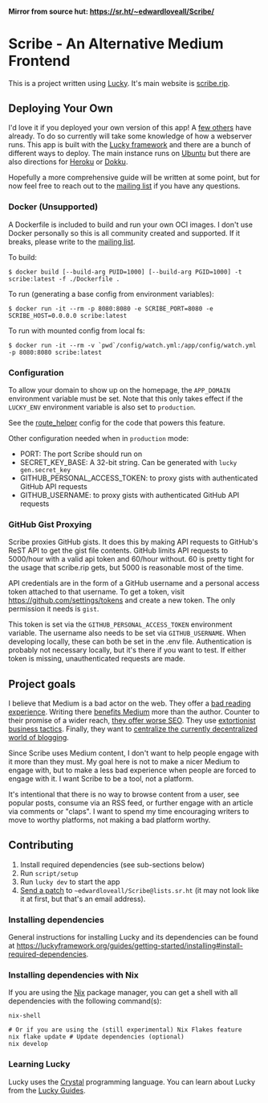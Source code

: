 #### Mirror from source hut: https://sr.ht/~edwardloveall/Scribe/


# Scribe - An Alternative Medium Frontend

This is a project written using [Lucky](https://luckyframework.org). It's main website is [scribe.rip](https://scribe.rip).

## Deploying Your Own

I'd love it if you deployed your own version of this app! A [few others](docs/instances.md) have already. To do so currently will take some knowledge of how a webserver runs. This app is built with the [Lucky framework](https://luckyframework.org) and there are a bunch of different ways to deploy. The main instance runs on [Ubuntu](https://luckyframework.org/guides/deploying/ubuntu) but there are also directions for [Heroku](https://luckyframework.org/guides/deploying/heroku) or [Dokku](https://luckyframework.org/guides/deploying/dokku).

Hopefully a more comprehensive guide will be written at some point, but for now feel free to reach out to the [mailing list](https://lists.sr.ht/~edwardloveall/scribe) if you have any questions.

### Docker (Unsupported)

A Dockerfile is included to build and run your own OCI images. I don't use Docker personally so this is all community created and supported. If it breaks, please write to the [mailing list](https://lists.sr.ht/~edwardloveall/scribe).

To build:

```
$ docker build [--build-arg PUID=1000] [--build-arg PGID=1000] -t scribe:latest -f ./Dockerfile .
```

To run (generating a base config from environment variables):

```
$ docker run -it --rm -p 8080:8080 -e SCRIBE_PORT=8080 -e SCRIBE_HOST=0.0.0.0 scribe:latest
```

To run with mounted config from local fs:

```
$ docker run -it --rm -v `pwd`/config/watch.yml:/app/config/watch.yml -p 8080:8080 scribe:latest
```

### Configuration

To allow your domain to show up on the homepage, the `APP_DOMAIN` environment variable must be set. Note that this only takes effect if the `LUCKY_ENV` environment variable is also set to `production`.

See the [route_helper](https://git.sr.ht/~edwardloveall/scribe/tree/main/item/config/route_helper.cr) config for the code that powers this feature.

Other configuration needed when in `production` mode:

* PORT: The port Scribe should run on
* SECRET_KEY_BASE: A 32-bit string. Can be generated with `lucky gen.secret_key`
* GITHUB_PERSONAL_ACCESS_TOKEN: to proxy gists with authenticated GitHub API requests
* GITHUB_USERNAME: to proxy gists with authenticated GitHub API requests

### GitHub Gist Proxying

Scribe proxies GitHub gists. It does this by making API requests to GitHub's ReST API to get the gist file contents. GitHub limits API requests to 5000/hour with a valid api token and 60/hour without. 60 is pretty tight for the usage that scribe.rip gets, but 5000 is reasonable most of the time.

API credentials are in the form of a GitHub username and a personal access token attached to that username. To get a token, visit https://github.com/settings/tokens and create a new token. The only permission it needs is `gist`.

This token is set via the `GITHUB_PERSONAL_ACCESS_TOKEN` environment variable. The username also needs to be set via `GITHUB_USERNAME`. When developing locally, these can both be set in the .env file. Authentication is probably not necessary locally, but it's there if you want to test. If either token is missing, unauthenticated requests are made.

## Project goals

I believe that Medium is a bad actor on the web. They offer a [bad reading experience](https://twitter.com/BretFisher/status/1206766086961745920). Writing there [benefits Medium](https://www.manton.org/2016/01/15/silos-as-shortcuts.html) more than the author. Counter to their promise of a wider reach, [they offer worse SEO](https://pawelurbanek.com/medium-blogging-platform-seo). They use [extortionist business tactics](https://www.cdevn.com/why-medium-actually-sucks/). Finally, they want to [centralize the currently decentralized world of blogging](http://scripting.com/liveblog/users/davewiner/2016/01/20/0900.html).

Since Scribe uses Medium content, I don't want to help people engage with it more than they must. My goal here is not to make a nicer Medium to engage with, but to make a less bad experience when people are forced to engage with it. I want Scribe to be a tool, not a platform.

It's intentional that there is no way to browse content from a user, see popular posts, consume via an RSS feed, or further engage with an article via comments or "claps". I want to spend my time encouraging writers to move to worthy platforms, not making a bad platform worthy.

## Contributing

1. Install required dependencies (see sub-sections below)
1. Run `script/setup`
1. Run `lucky dev` to start the app
1. [Send a patch](https://man.sr.ht/git.sr.ht/#sending-patches-upstream) to `~edwardloveall/Scribe@lists.sr.ht` (it may not look like it at first, but that's an email address).

### Installing dependencies

General instructions for installing Lucky and its dependencies can be found at <https://luckyframework.org/guides/getting-started/installing#install-required-dependencies>.

### Installing dependencies with Nix

If you are using the [Nix](https://nixos.org/) package manager, you can get a shell with all dependencies with the following command(s):

``` shell
nix-shell

# Or if you are using the (still experimental) Nix Flakes feature
nix flake update # Update dependencies (optional)
nix develop
```

### Learning Lucky

Lucky uses the [Crystal](https://crystal-lang.org) programming language. You can learn about Lucky from the [Lucky Guides](https://luckyframework.org/guides/getting-started/why-lucky).

